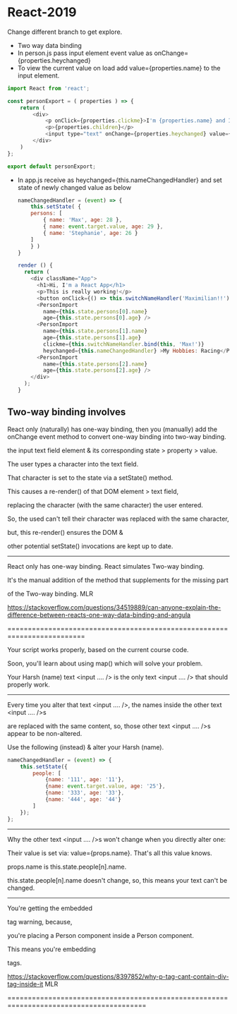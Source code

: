 # React-2019
Change different branch to get explore.
* Two way data binding
* In person.js pass input element event value as  onChange={properties.heychanged} 
* To view the current value on load add value={properties.name} to the input element.
```js
import React from 'react';

const personExport = ( properties ) => {
    return (
        <div>
            <p onClick={properties.clickme}>I'm {properties.name} and I am {properties.age} years old!</p>
            <p>{properties.children}</p>
            <input type="text" onChange={properties.heychanged} value={properties.name} />
        </div>
    )
};

export default personExport;
```
* In app.js receive as heychanged={this.nameChangedHandler} and set state of newly changed value as below
    ```js
    nameChangedHandler = (event) => {
        this.setState( {
        persons: [
            { name: 'Max', age: 28 },
            { name: event.target.value, age: 29 },
            { name: 'Stephanie', age: 26 }
        ]
        } )
    }

    render () {
      return (
        <div className="App">
          <h1>Hi, I'm a React App</h1>
          <p>This is really working!</p>
          <button onClick={() => this.switchNameHandler('Maximilian!!')}>Switch Name</button>
          <PersonImport 
            name={this.state.persons[0].name} 
            age={this.state.persons[0].age} />
          <PersonImport 
            name={this.state.persons[1].name} 
            age={this.state.persons[1].age}
            clickme={this.switchNameHandler.bind(this, 'Max!')}
            heychanged={this.nameChangedHandler} >My Hobbies: Racing</PersonImport>
          <PersonImport 
            name={this.state.persons[2].name} 
            age={this.state.persons[2].age} />
        </div>
      );
    }
    ```

## Two-way binding involves

React only (naturally) has one-way binding,  then you (manually) add the onChange event method to convert one-way binding into two-way binding.

the input text field element & its corresponding state > property > value.

The user types a character into the text field.

That character is set to the state via a setState() method.

This causes a re-render() of that DOM element > text field,

replacing the character (with the same character) the user entered.

So,  the used can't tell their character was replaced with the same character,

but,  this re-render() ensures the DOM &

other potential setState() invocations are kept up to date.

---------------------------------------------------------------------------------------------------------------------------------

React only has one-way binding.   React simulates Two-way binding.

It's the manual addition of the method that supplements for the missing part

of the Two-way binding.     MLR


https://stackoverflow.com/questions/34519889/can-anyone-explain-the-difference-between-reacts-one-way-data-binding-and-angula

=========================================================================


Your script works properly,  based on the current course code.

Soon,  you'll learn about using map() which will solve your problem.

Your Harsh (name) text <input .... /> is the only text <input .... /> that should properly work.

-----------------------------------------------------------------------------------------------------------------------------------------------------------

Every time you alter that text <input .... />,  the names inside the other text <input .... />s

are replaced with the same content,  so,  those other text <input .... />s appear to be non-altered.

Use the following (instead) & alter your Harsh (name).
```js
nameChangedHandler = (event) => {
    this.setState({
        people: [
            {name: '111', age: '11'},
            {name: event.target.value, age: '25'},
            {name: '333', age: '33'},
            {name: '444', age: '44'}
        ]
    });
};
```
-----------------------------------------------------------------------------------------------------------------------------------------------------------

Why the other text <input .... />s won't change when you directly alter one:

Their value is set via:  value={props.name}.   That's all this value knows.

props.name is this.state.people[n].name.

this.state.people[n].name doesn't change,  so,  this means your text can't be changed.

-----------------------------------------------------------------------------------------------------------------------------------------------------------

You're getting the embedded <p> tag warning,  because,

you're placing a Person component inside a Person component.

This means you're embedding <p> tags.

https://stackoverflow.com/questions/8397852/why-p-tag-cant-contain-div-tag-inside-it   MLR

========================================================================================





